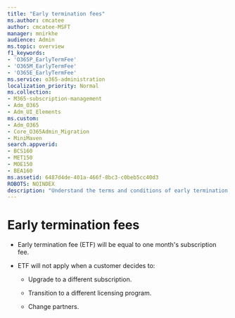 ```yaml
---
title: "Early termination fees"
ms.author: cmcatee
author: cmcatee-MSFT
manager: mnirkhe
audience: Admin
ms.topic: overview
f1_keywords:
- 'O365P_EarlyTermFee'
- 'O365M_EarlyTermFee'
- 'O365E_EarlyTermFee'
ms.service: o365-administration
localization_priority: Normal
ms.collection: 
- M365-subscription-management
- Adm_O365
- Adm_UI_Elements
ms.custom:
- Adm_O365
- Core_O365Admin_Migration
- MiniMaven
search.appverid:
- BCS160
- MET150
- MOE150
- BEA160
ms.assetid: 6487d4de-401a-466f-8bc3-c0beb5cc40d3
ROBOTS: NOINDEX
description: "Understand the terms and conditions of early termination."
---
```


# Early termination fees

- Early termination fee (ETF) will be equal to one month's subscription fee.
    
- ETF will not apply when a customer decides to:
    
  - Upgrade to a different subscription.
    
  - Transition to a different licensing program.
    
  - Change partners.
